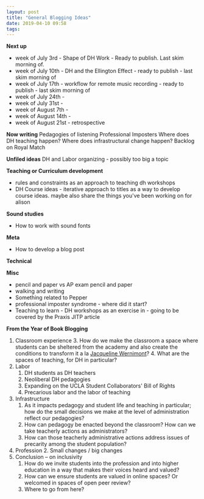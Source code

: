 ```yaml
---
layout: post
title: "General Blogging Ideas"
date: 2019-04-10 09:58
tags:
---
```


**Next up**
* week of July 3rd - Shape of DH Work - Ready to publish. Last skim morning of.
* week of July 10th - DH and the Ellington Effect - ready to publish - last skim morning of
* week of July 17th - workflow for remote music recording - ready to publish - last skim morning of
* week of July 24th - 
* week of July 31st - 
* week of August 7th - 
* week of August 14th - 
* week of August 21st - retrospective

**Now writing**
Pedagogies of listening
Professional Imposters
Where does DH teaching happen?
Where does infrastructural change happen?
Backlog on Royal Match

**Unfiled ideas**
DH and Labor organizing - possibly too big a topic

**Teaching or Curriculum development**
* rules and constraints as an approach to teaching dh workshops
* DH Course ideas - iterative approach to titles as a way to develop course ideas. maybe also share the things you've been working on for alison

**Sound studies**
* How to work with sound fonts

**Meta**
* How to develop a blog post

**Technical**

**Misc**
* pencil and paper vs AP exam pencil and paper
* walking and writing
* Something related to Pepper
* professional imposter syndrome - where did it start?
* Teaching to learn - DH workshops as an exercise in - going to be covered by the Praxis JITP article

**From the Year of Book Blogging**


1. Classroom experience
    3. How do we make the classroom a space where students can be sheltered from the academy and also create the conditions to transform it a la [Jacqueline Wernimont](https://jwernimont.com/)?
    4. What are the spaces of teaching, for DH in particular?
2. Labor
    1. DH students as DH teachers
    2. Neoliberal DH pedagogies
    3. Expanding on the UCLA Student Collaborators' Bill of Rights
    4. Precarious labor and the labor of teaching
3. Infrastructure
    1. As it impacts pedagogy and student life and teaching in particular; how do the small decisions we make at the level of administration reflect our pedagogies?
    2. How can pedagogy be enacted beyond the classroom? How can we take teacherly actions as administrators?
    3. How can those teacherly administrative actions address issues of precarity among the student population?
4. Profession
    2. Small changes / big changes
5. Conclusion – on inclusivity
    1. How do we invite students into the profession and into higher education in a way that makes their voices heard and valued?
    2. How can we ensure students are valued in online spaces? Or welcomed in spaces of open peer review?
    3. Where to go from here?
